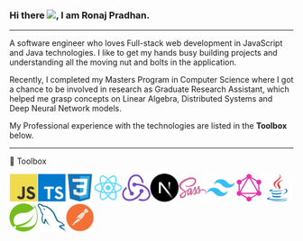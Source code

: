 ### Hi there <img src="https://raw.githubusercontent.com/MartinHeinz/MartinHeinz/master/wave.gif" width="30px">, I am Ronaj Pradhan.
---
A software engineer who loves Full-stack web development in JavaScript and Java technologies. I like to get my hands busy building projects and understanding all the moving nut and bolts in the application. 

Recently, I completed my Masters Program in Computer Science where I got a chance to be involved in research as Graduate Research Assistant, which helped me grasp concepts on Linear Algebra, Distributed Systems and Deep Neural Network models. 

My Professional experience with the technologies are listed in the **Toolbox** below.

---

🧰 Toolbox



<img src="https://github.com/devicons/devicon/blob/master/icons/javascript/javascript-original.svg" alt="JavaScript Icon" width="50px" height="50px"/><img src="https://github.com/devicons/devicon/blob/master/icons/typescript/typescript-original.svg" alt="TypeScript Icon" width="50px" height="50px"/><img src="https://github.com/devicons/devicon/blob/master/icons/css3/css3-original.svg" alt="CSS Icon" width="50px" height="50px"/><img src="https://github.com/devicons/devicon/blob/master/icons/react/react-original.svg" alt="React Icon" width="50px" height="50px"/><img src="https://github.com/devicons/devicon/blob/master/icons/redux/redux-original.svg" alt="Redux Icon" width="50px" height="50px"/><img src="https://github.com/devicons/devicon/blob/master/icons/nextjs/nextjs-original.svg" alt="NextJS Icon" width="50px" height="50px"/><img src="https://github.com/devicons/devicon/blob/master/icons/sass/sass-original.svg" alt="SASS Icon" width="50px" height="50px"/><img src="https://github.com/devicons/devicon/blob/master/icons/tailwindcss/tailwindcss-original.svg" alt="Tailwind Icon" width="50px" height="50px"/><img src="https://github.com/devicons/devicon/blob/master/icons/graphql/graphql-plain.svg" alt="Graph QL Icon" width="50px" height="50px"/><img src="https://github.com/devicons/devicon/blob/master/icons/java/java-original.svg" alt="Java Icon" width="50px" height="50px"/><img src="https://github.com/devicons/devicon/blob/master/icons/spring/spring-original.svg" alt="Spring Icon" width="50px" height="50px"/><img src="https://github.com/devicons/devicon/blob/master/icons/mysql/mysql-original.svg" alt="MySQL Icon" width="50px" height="50px"/><img src="https://github.com/devicons/devicon/blob/master/icons/postman/postman-original.svg" alt="Postman Icon" width="50px" height="50px"/>

<!--
**RonajPradhan/RonajPradhan** is a ✨ _special_ ✨ repository because its `README.md` (this file) appears on your GitHub profile.

Here are some ideas to get you started:

- 🔭 I’m currently working on ...
- 🌱 I’m currently learning ...
- 👯 I’m looking to collaborate on ...
- 🤔 I’m looking for help with ...
- 💬 Ask me about ...
- 📫 How to reach me: ...
- 😄 Pronouns: ...
- ⚡ Fun fact: ...
-->
